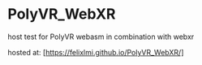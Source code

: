 # PolyVR_WebXR
host test for PolyVR webasm in combination with webxr

hosted at: [https://felixlmi.github.io/PolyVR_WebXR/]

